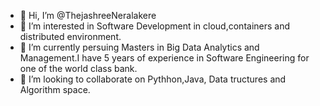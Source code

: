 - 👋 Hi, I’m @ThejashreeNeralakere
- 👀 I’m interested in Software Development in cloud,containers and distributed environment.
- 🌱 I’m currently persuing Masters in Big Data Analytics and Management.I have 5 years of experience in Software Engineering for one of the world class bank.
- 💞️ I’m looking to collaborate on Pythhon,Java, Data tructures and Algorithm space.

<!---
ThejashreeNeralakere/ThejashreeNeralakere is a ✨ special ✨ repository because its `README.md` (this file) appears on your GitHub profile.
You can click the Preview link to take a look at your changes.
--->
